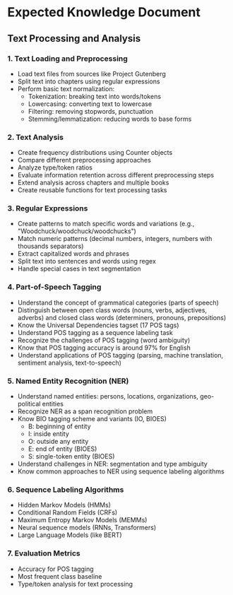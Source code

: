 # Expected Knowledge Document

## Text Processing and Analysis

### 1. Text Loading and Preprocessing
- Load text files from sources like Project Gutenberg
- Split text into chapters using regular expressions
- Perform basic text normalization:
  - Tokenization: breaking text into words/tokens
  - Lowercasing: converting text to lowercase
  - Filtering: removing stopwords, punctuation
  - Stemming/lemmatization: reducing words to base forms

### 2. Text Analysis
- Create frequency distributions using Counter objects
- Compare different preprocessing approaches
- Analyze type/token ratios
- Evaluate information retention across different preprocessing steps
- Extend analysis across chapters and multiple books
- Create reusable functions for text processing tasks

### 3. Regular Expressions
- Create patterns to match specific words and variations (e.g., "Woodchuck/woodchuck/woodchucks")
- Match numeric patterns (decimal numbers, integers, numbers with thousands separators)
- Extract capitalized words and phrases
- Split text into sentences and words using regex
- Handle special cases in text segmentation

### 4. Part-of-Speech Tagging
- Understand the concept of grammatical categories (parts of speech)
- Distinguish between open class words (nouns, verbs, adjectives, adverbs) and closed class words (determiners, pronouns, prepositions)
- Know the Universal Dependencies tagset (17 POS tags)
- Understand POS tagging as a sequence labeling task
- Recognize the challenges of POS tagging (word ambiguity)
- Know that POS tagging accuracy is around 97% for English
- Understand applications of POS tagging (parsing, machine translation, sentiment analysis, text-to-speech)

### 5. Named Entity Recognition (NER)
- Understand named entities: persons, locations, organizations, geo-political entities
- Recognize NER as a span recognition problem
- Know BIO tagging scheme and variants (IO, BIOES)
  - B: beginning of entity
  - I: inside entity
  - O: outside any entity
  - E: end of entity (BIOES)
  - S: single-token entity (BIOES)
- Understand challenges in NER: segmentation and type ambiguity
- Know common approaches to NER using sequence labeling algorithms

### 6. Sequence Labeling Algorithms
- Hidden Markov Models (HMMs)
- Conditional Random Fields (CRFs)
- Maximum Entropy Markov Models (MEMMs)
- Neural sequence models (RNNs, Transformers)
- Large Language Models (like BERT)

### 7. Evaluation Metrics
- Accuracy for POS tagging
- Most frequent class baseline
- Type/token analysis for text processing